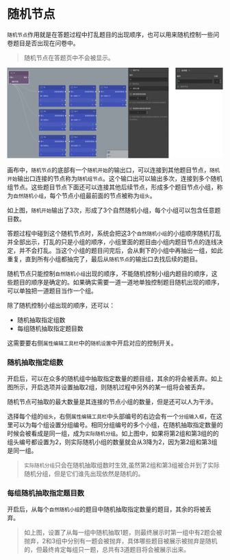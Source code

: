 ```index

```

```tag

```

```summary

```
# 随机节点

`随机节点`作用就是在答题过程中打乱题目的出现顺序，也可以用来随机控制一些问卷题目是否出现在问卷中。

> 随机节点在答题页中不会被显示。

<img src='./images/random.png' width='1000'>

画布中，`随机节点`的底部有一个`随机开始`的输出口，可以连接到其他题目节点，`随机开始`输出口连接的节点称为`随机组节点`。这个输口出可以输出多次，连接到多个随机组节点。这些题目节点下面还可以连接其他后续节点，形成多个题目节点小组，称为`自然随机小组`，每个节点小组最前面的节点被称为`组头`。

如上图，`随机开始`输出了3次，形成了3个自然随机小组，每个小组可以包含任意题目数。

答题过程中碰到这个随机节点时，系统会把这3个`自然随机小组`的小组顺序随机打乱并全部出示，打乱的只是小组的顺序，小组里面的题目由小组内题目节点的连线决定，并不会打乱。当这个小组的题目问完后，会从剩下的小组中再抽出一组，如此重复，直到所有小组都抽完了，最后从`随机节点`的输出口去找后续的题目。

随机节点只能控制`自然随机小组`出现的顺序，不能随机控制小组内题目的顺序，这些题目的顺序是确定的。如果确实需要一道一道地单独控制题目随机出现的顺序，可以单独把一道题目当作一个组。

除了随机控制小组出现的顺序，还可以：
+ 随机抽取指定组数
+ 每组随机抽取指定题目数

这需要要右侧`属性编辑工具栏`中的`随机设置`中开启对应的控制开关。

### 随机抽取指定组数

开启后，可以在众多的随机组中抽取指定数量的题目组，其余的将会被丢弃。如上图所示，开启选项并设置抽取2组，则随机过程中另外的某一组将会被丢弃。

随机节点可抽取的最大数量是其连接的节点小组的数量，但是还可以人为干涉。

选择每个组的`组头`，右侧`属性编辑工具栏`中头部编号的右边会有一个`分组输入框`，在这里可以为每个组设置分组编号。相同分组编号的多个小组，在随机抽取指定数量的时候会被看成是同一组，成为`实际随机分组`。如上图中，如果将第2组和第3组的的组头编号都设置为2，则实际随机小组的数量就会从3降为2，因为第2组和第3组是同一组。

> `实际随机分组`只会在随机抽取组数时生效,虽然第2组和第3组被合并到了实际随机分组，但是它们谁先出现依然是随机的。

### 每组随机抽取指定题目数

开启后，从每个`自然随机小组`的题目中随机抽取指定数量的题目，其余的将被丢弃。

> 如上图，设置了从每一组中随机抽取1题，则最终展示时第一组中有2题会被抛弃，2和3组中分别有一题会被抛弃，具体哪些题目被展示被抛弃是随机的，但最终肯定每组只一题，总共有3道题目将会被展示出来。

